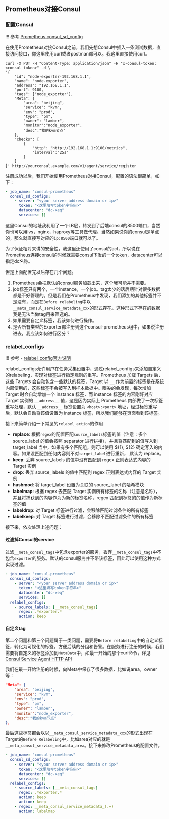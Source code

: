 ## Prometheus对接Consul

### 配置Consul

!!! 参考
    [Prometheus consul_sd_config](https://prometheus.io/docs/prometheus/latest/configuration/configuration/#consul_sd_config)

在使用Prometheus对接Consul之前，我们先想Consul中插入一条测试数据，直接访问接口，你这里使用curl或者postman都可以。我这里直接使用curl。

```shell
curl -X PUT -H "Content-Type: application/json" -H "x-consul-token: <consul token>" -d \
'{
    "id": "node-exporter-192.168.1.1",
    "name": "node-exporter",
    "address": "192.168.1.1",
    "port": 9100,
    "tags": ["node_exporter"],
    "Meta": {
        "area": "beijing",
        "service": "kvm",
        "env": "prod",
        "type": "pm",
        "owner": "lamber",
        "monitor":"node_exporter",
        "desc":"我的kvm节点"
    },
    "checks": [
        {
            "http": "http://192.168.1.1:9100/metrics",
            "interval":"25s"
        }
    ]
}' http://yourconsul.example.com/v1/agent/service/register
```

注册成功以后，我们开始使用Prometheus对接Consul，配置的语法很简单，如下：
```yaml
- job_name: "consul-prometheus"
  consul_sd_configs:
    - server: "<your server address domain or ip>"
      token: "<这里填写token字符串>"
      datacenter: "dc-xeq"
      services: []
```

这里Consul的地址我利用了一个LB层，转发到了后端consul的8500端口，当然你也可以用lvs，nginx，haproxy等工具做代理。当然如果说你的consul是单点的，那么就直接写对应的`ip:8500`端口就可以了。

为了保证相对来讲的安全性，我这里还使用了consul的acl，所以说在Prometheus连接consul的时候就需要consul下发的一个token，datacenter可以指定dc名称。

但是上面配置完以后存在几个问题。

1. Prometheus会把默认的consul服务加载出来，这个我可能并不需要。
2. job标签只有两个，一个instance，一个job。tag太少的话后期针对很多数据都是不好管理的。但是我们在Prometheus中发现，我们添加的其他标签并不是没有，而是在`Before relabeling`中以`__meta_consul_service_metadata_xxx`的形式存在。这种形式下存在的数据我是无法当做tag用来筛选的。
3. 如果需要自定义标签，我该如何进行操作。
4. 是否所有类型的Exporter都注册到这个consul-prometheus组中，如果说注册进去，我应该如何进行区分？

### relabel_configs

!!! 参考
    - [relabel_config官方说明](https://prometheus.io/docs/prometheus/latest/configuration/configuration/#relabel_config)

relabel_configs允许用户在任务采集设置中，通过relabel_configs来添加自定义的relabeling，实现对标签进行指定规则的重写。Prometheus 加载 Targets 后，这些 Targets 会自动包含一些默认的标签，Target 以 `__` 作为前置的标签是在系统内部使用的，这些标签不会被写入到样本数据中。眼尖的会发现，每次增加 Target 时会自动增加一个 instance 标签，而 instance 标签的内容刚好对应 Target 实例的 `__address__` 值，这是因为实际上 Prometheus 内部做了一次标签重写处理，默认 `__address__` 标签设置为 `<host>:<port>` 地址，经过标签重写后，默认会自动将该值设置为 instance 标签，所以我们能够在页面看到该标签。

接下来简单介绍一下常见的`relabel_action`的作用

- **replace**: 根据`regex`的配置匹配`source_labels`标签的值（注意：多个 source_label 的值会按照 separator 进行拼接），并且将匹配到的值写入到 target_label 当中，如果有多个匹配组，则可以使用 ${1}, ${2} 确定写入的内容。如果没匹配到任何内容则不对`target_label`进行重新， 默认为 replace。
- **keep**: 丢弃 source_labels 的值中没有匹配到 regex 正则表达式内容的 Target 实例
- **drop**: 丢弃 source_labels 的值中匹配到 regex 正则表达式内容的 Target 实例
- **hashmod**: 将 target_label 设置为关联的 source_label 的哈希模块
- **labelmap**: 根据 regex 去匹配 Target 实例所有标签的名称（注意是名称），并且将捕获到的内容作为为新的标签名称，regex 匹配到标签的的值作为新标签的值
- **labeldrop**: 对 Target 标签进行过滤，会移除匹配过滤条件的所有标签
- **labelkeep**: 对 Target 标签进行过滤，会移除不匹配过滤条件的所有标签

接下来，依次处理上述问题：

#### 过滤掉Consul的service

过滤`__meta_consul_tags`中包含exporter的服务，丢弃`__meta_consul_tags`中不包含`exporter`的服务。默认的consul服务并不带该标签，因此可以使用这种方式实现过滤。

```yaml
- job_name: "consul-prometheus"
  consul_sd_configs:
    - server: "<your server address domain or ip>"
      token: "<这里填写token字符串>"
      datacenter: "dc-xeq"
      services: []
  relabel_configs:
    - source_labels: [__meta_consul_tags]
      regex: .*exporter.*
      action: keep
```

#### 自定义tag

第二个问题和第三个问题属于一类问题，需要将`Before relabeling`中的自定义标签，转化为可视化的标签。方便后续的分组和告警。在服务进行注册的时候，我们需要将自定义的标签添加到`MetaData`中，如最一开始的那个curl命令，详见[Consul Service Agent HTTP API](https://www.consul.io/api/agent/service)

我们在最一开始注册的时候，向Meta中保存了很多数据，比如说area，owner等：

```json
"Meta": {
    "area": "beijing",
    "service": "kvm",
    "env": "prod",
    "type": "pm",
    "owner": "lamber",
    "monitor":"node_exporter",
    "desc":"我的kvm节点"
},
```
最后这些标签都会以以`__meta_consul_service_metadata_xxx`的形式出现在Target的`Before Relabeling`中，比如area对应的就是`__meta_consul_service_metadata_area`。接下来修改Prometheus的配置文件。

```yaml
- job_name: "consul-prometheus"
  consul_sd_configs:
    - server: "<your server address domain or ip>"
      token: "<这里填写token字符串>"
      datacenter: "dc-xeq"
      services: []
  relabel_configs:
    - source_labels: [__meta_consul_tags]
      regex: .*exporter.*
      action: keep
      action: keep
    - regex: __meta_consul_service_metadata_(.+)
      action: labelmap
```

